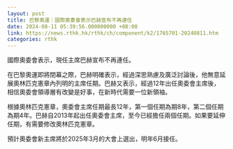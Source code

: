 ```yaml
---
layout: post
title: 巴黎奧運｜國際奧委會表示巴赫宣布不再連任
date: 2024-08-11 05:39:56.000000000 +08:00
link: https://news.rthk.hk/rthk/ch/component/k2/1765701-20240811.htm
categories: rthk
---
```


國際奧委會表示，現任主席巴赫宣布不再連任。

在巴黎奧運即將閉幕之際，巴赫明確表示，經過深思熟慮及廣泛討論後，他無意延展奧林匹克憲章內列明的主席任期。巴赫又表示，經過12年出任奧委會主席後，相信奧委會領導層有改變是好事，在新時代需要一位新領袖。

根據奧林匹克憲章，奧委會主席任期最長12年，第一個任期為期8年，第二個任期為期4年。巴赫自2013年起出任奧委會主席，至今已經擔任兩個任期。如果要延伸任期，有需要修改奧林匹克憲章。

預計奧委會新主席將於2025年3月的大會上選出，明年6月接任。
